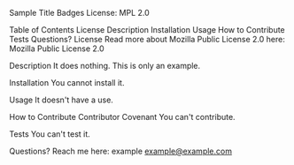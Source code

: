 Sample Title
Badges
License: MPL 2.0

Table of Contents
License
Description
Installation
Usage
How to Contribute
Tests
Questions?
License
Read more about Mozilla Public License 2.0 here: Mozilla Public License 2.0

Description
It does nothing. This is only an example.

Installation
You cannot install it.

Usage
It doesn't have a use.

How to Contribute
Contributor Covenant
You can't contribute.

Tests
You can't test it.

Questions?
Reach me here:
example
example@example.com
